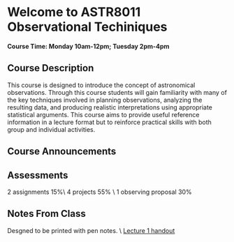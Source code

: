# Welcome to ASTR8011 Observational Techiniques 

**Course Time: Monday 10am-12pm; Tuesday 2pm-4pm**

## Course Description
This course is designed to introduce the concept of astronomical observations. Through this course students will gain familiarity with many of the key techniques involved in planning observations, analyzing the resulting data, and producing realistic interpretations using appropriate statistical arguments.  This course aims to provide useful reference information in a lecture format but to reinforce practical skills with both group and individual activities.   

## Course Announcements



## Assessments
2 assignments 15%\\
4 projects 55% \\
1 observing proposal 30%

## Notes From Class

Desgned to be printed with pen notes. \\
[Lecture 1 handout](l1_handout.pdf) 
